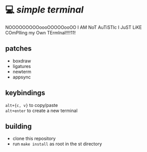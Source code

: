 # 💻 *simple terminal*

NOOOOOOOOOoooOOOOOooOO I AM NoT AuTiSTIc I JuST LiKE COmPIling my Own TErmInal!!!!11!

## patches

+ boxdraw
+ ligatures
+ newterm
+ appsync

## keybindings

`alt+{c, v}` to copy/paste\
`alt+enter` to create a new terminal

## building

+ clone this repository
+ run `make install` as root in the st directory

